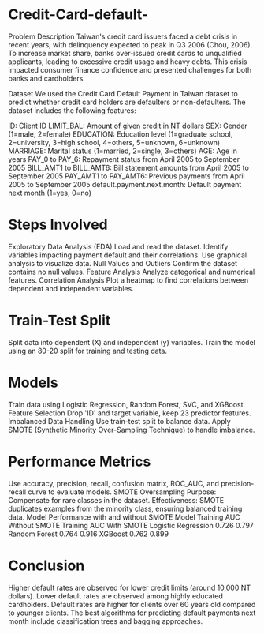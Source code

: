 # Credit-Card-default-

Problem Description Taiwan's credit card issuers faced a debt crisis in recent years, with delinquency expected to peak in Q3 2006 (Chou, 2006). To increase market share, banks over-issued credit cards to unqualified applicants, leading to excessive credit usage and heavy debts. This crisis impacted consumer finance confidence and presented challenges for both banks and cardholders.

Dataset We used the Credit Card Default Payment in Taiwan dataset to predict whether credit card holders are defaulters or non-defaulters. The dataset includes the following features:

ID: Client ID LIMIT_BAL: Amount of given credit in NT dollars SEX: Gender (1=male, 2=female) EDUCATION: Education level (1=graduate school, 2=university, 3=high school, 4=others, 5=unknown, 6=unknown) MARRIAGE: Marital status (1=married, 2=single, 3=others) AGE: Age in years PAY_0 to PAY_6: Repayment status from April 2005 to September 2005 BILL_AMT1 to BILL_AMT6: Bill statement amounts from April 2005 to September 2005 PAY_AMT1 to PAY_AMT6: Previous payments from April 2005 to September 2005 default.payment.next.month: Default payment next month (1=yes, 0=no)

# Steps Involved
Exploratory Data Analysis (EDA)
Load and read the dataset.
Identify variables impacting payment default and their correlations.
Use graphical analysis to visualize data.
Null Values and Outliers
Confirm the dataset contains no null values.
Feature Analysis
Analyze categorical and numerical features.
Correlation Analysis
Plot a heatmap to find correlations between dependent and independent variables.
# Train-Test Split
Split data into dependent (X) and independent (y) variables.
Train the model using an 80-20 split for training and testing data.
# Models
Train data using Logistic Regression, Random Forest, SVC, and XGBoost.
Feature Selection
Drop 'ID' and target variable, keep 23 predictor features.
Imbalanced Data Handling
Use train-test split to balance data.
Apply SMOTE (Synthetic Minority Over-Sampling Technique) to handle imbalance.
# Performance Metrics
Use accuracy, precision, recall, confusion matrix, ROC_AUC, and precision-recall curve to evaluate models.
SMOTE Oversampling
Purpose: Compensate for rare classes in the dataset. Effectiveness: SMOTE duplicates examples from the minority class, ensuring balanced training data. Model Performance with and without SMOTE Model Training AUC Without SMOTE Training AUC With SMOTE Logistic Regression 0.726 0.797 Random Forest 0.764 0.916 XGBoost 0.762 0.899

# Conclusion
Higher default rates are observed for lower credit limits (around 10,000 NT dollars). Lower default rates are observed among highly educated cardholders. Default rates are higher for clients over 60 years old compared to younger clients. The best algorithms for predicting default payments next month include classification trees and bagging approaches.

